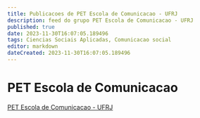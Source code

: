```yaml
---
title: Publicacoes de PET Escola de Comunicacao - UFRJ
description: feed do grupo PET Escola de Comunicacao - UFRJ
published: true
date: 2023-11-30T16:07:05.189496
tags: Ciencias Sociais Aplicadas, Comunicacao social
editor: markdown
dateCreated: 2023-11-30T16:07:05.189496
---
```


# PET Escola de Comunicacao
[PET Escola de Comunicacao - UFRJ](/grupo/170PETEscoladeComunicacaoUFRJ.md)